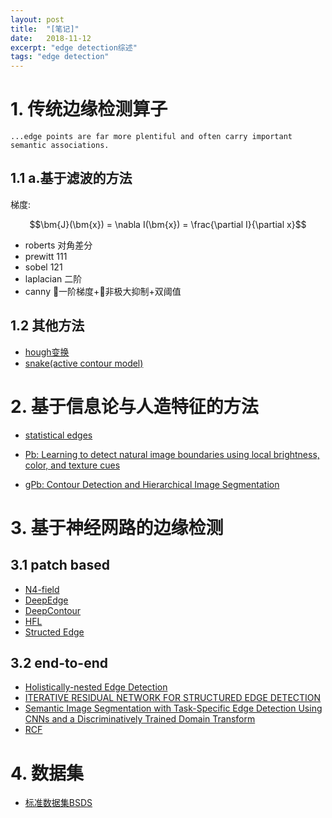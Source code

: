 ```yaml
---
layout: post
title:  "[笔记]"
date:   2018-11-12
excerpt: "edge detection综述"
tags: "edge detection"
---
```


# 1. 传统边缘检测算子

``...edge points are far more plentiful and often carry important semantic associations.``


## 1.1 a.基于滤波的方法

梯度: 

$$\bm{J}(\bm{x}) = \nabla I(\bm{x}) = \frac{\partial I}{\partial x}$$

- roberts 对角差分
- prewitt 111
- sobel 121
- laplacian 二阶
- canny 一阶梯度+非极大抑制+双阈值

## 1.2 其他方法

- [hough变换](http://www.dtic.mil/dtic/tr/fulltext/u2/a457992.pdf)
- [snake(active contour model)](http://graphics.hallym.ac.kr/teach/2009/tcg/src/IJCV98Kass.pdf)

# 2. 基于信息论与人造特征的方法

- [statistical edges](https://ieeexplore.ieee.org/stamp/stamp.jsp?tp=&arnumber=1159946)

- [Pb: Learning to detect natural image boundaries using local brightness, color, and texture cues](http://citeseerx.ist.psu.edu/viewdoc/download?doi=10.1.1.436.589&rep=rep1&type=pdf)
- [gPb: Contour Detection and Hierarchical Image Segmentation](http://web.archive.org/web/20160306144814/http://www.eecs.berkeley.edu/Research/Projects/CS/vision/grouping/papers/amfm_pami2010.pdf)

# 3. 基于神经网路的边缘检测

## 3.1 patch based

- [N4-field](https://arxiv.org/pdf/1406.6558.pdf)
- [DeepEdge](https://www.cv-foundation.org/openaccess/content_cvpr_2015/papers/Bertasius_DeepEdge_A_Multi-Scale_2015_CVPR_paper.pdf)
- [DeepContour](https://www.cv-foundation.org/openaccess/content_cvpr_2015/papers/Shen_DeepContour_A_Deep_2015_CVPR_paper.pdf)
- [HFL](https://www.cv-foundation.org/openaccess/content_iccv_2015/papers/Bertasius_High-for-Low_and_Low-for-High_ICCV_2015_paper.pdf)
- [Structed Edge](https://arxiv.org/pdf/1406.5549.pdf)

## 3.2 end-to-end

- [Holistically-nested Edge Detection](https://www.cv-foundation.org/openaccess/content_iccv_2015/papers/Xie_Holistically-Nested_Edge_Detection_ICCV_2015_paper.pdf)
- [ITERATIVE RESIDUAL NETWORK FOR STRUCTURED EDGE DETECTION ](https://ieeexplore.ieee.org/stamp/stamp.jsp?tp=&arnumber=8466129)
- [Semantic Image Segmentation with Task-Specific Edge Detection Using CNNs and a Discriminatively Trained Domain Transform](https://www.cv-foundation.org/openaccess/content_cvpr_2016/papers/Chen_Semantic_Image_Segmentation_CVPR_2016_paper.pdf)
- [RCF](http://mftp.mmcheng.net/liuyun/rcf/cvpr17-rcf.pdf)

# 4. 数据集
- [标准数据集BSDS](http://web.archive.org/web/20160306144814/http://www.eecs.berkeley.edu/Research/Projects/CS/vision/grouping/papers/amfm_pami2010.pdf)